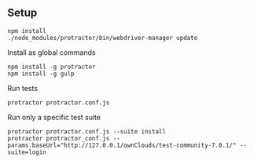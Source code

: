 Setup
-----

```
npm install
./node_modules/protractor/bin/webdriver-manager update
```

Install as global commands
```
npm install -g protractor
npm install -g gulp
```

Run tests
```
protractor protractor.conf.js
```

Run only a specific test suite
```
protractor protractor.conf.js --suite install
protractor protractor_conf.js --params.baseUrl="http://127.0.0.1/ownClouds/test-community-7.0.1/" --suite=login
```